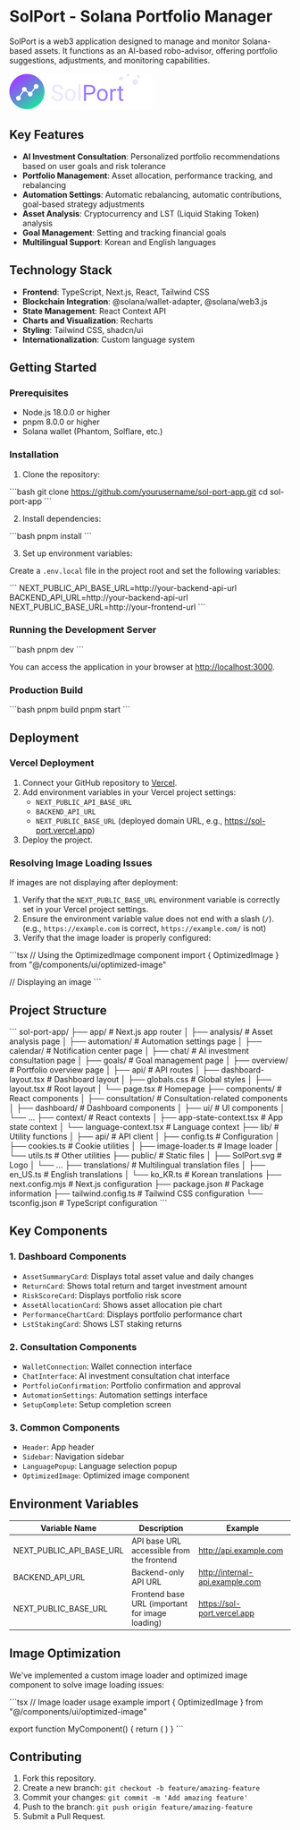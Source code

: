 # SolPort - Solana Portfolio Manager

SolPort is a web3 application designed to manage and monitor Solana-based assets. It functions as an AI-based robo-advisor, offering portfolio suggestions, adjustments, and monitoring capabilities.

![SolPort Logo](/public/SolPort.svg)

## Key Features

- **AI Investment Consultation**: Personalized portfolio recommendations based on user goals and risk tolerance
- **Portfolio Management**: Asset allocation, performance tracking, and rebalancing
- **Automation Settings**: Automatic rebalancing, automatic contributions, goal-based strategy adjustments
- **Asset Analysis**: Cryptocurrency and LST (Liquid Staking Token) analysis
- **Goal Management**: Setting and tracking financial goals
- **Multilingual Support**: Korean and English languages

## Technology Stack

- **Frontend**: TypeScript, Next.js, React, Tailwind CSS
- **Blockchain Integration**: @solana/wallet-adapter, @solana/web3.js
- **State Management**: React Context API
- **Charts and Visualization**: Recharts
- **Styling**: Tailwind CSS, shadcn/ui
- **Internationalization**: Custom language system

## Getting Started

### Prerequisites

- Node.js 18.0.0 or higher
- pnpm 8.0.0 or higher
- Solana wallet (Phantom, Solflare, etc.)

### Installation

1. Clone the repository:

\`\`\`bash
git clone https://github.com/yourusername/sol-port-app.git
cd sol-port-app
\`\`\`

2. Install dependencies:

\`\`\`bash
pnpm install
\`\`\`

3. Set up environment variables:

Create a `.env.local` file in the project root and set the following variables:

\`\`\`
NEXT_PUBLIC_API_BASE_URL=http://your-backend-api-url
BACKEND_API_URL=http://your-backend-api-url
NEXT_PUBLIC_BASE_URL=http://your-frontend-url
\`\`\`

### Running the Development Server

\`\`\`bash
pnpm dev
\`\`\`

You can access the application in your browser at [http://localhost:3000](http://localhost:3000).

### Production Build

\`\`\`bash
pnpm build
pnpm start
\`\`\`

## Deployment

### Vercel Deployment

1. Connect your GitHub repository to [Vercel](https://vercel.com).
2. Add environment variables in your Vercel project settings:
   - `NEXT_PUBLIC_API_BASE_URL`
   - `BACKEND_API_URL`
   - `NEXT_PUBLIC_BASE_URL` (deployed domain URL, e.g., https://sol-port.vercel.app)
3. Deploy the project.

### Resolving Image Loading Issues

If images are not displaying after deployment:

1. Verify that the `NEXT_PUBLIC_BASE_URL` environment variable is correctly set in your Vercel project settings.
2. Ensure the environment variable value does not end with a slash (`/`). (e.g., `https://example.com` is correct, `https://example.com/` is not)
3. Verify that the image loader is properly configured:

\`\`\`tsx
// Using the OptimizedImage component
import { OptimizedImage } from "@/components/ui/optimized-image"

// Displaying an image
<OptimizedImage
  src="/path/to/image.png"
  alt="Image description"
  width={100}
  height={100}
/>
\`\`\`

## Project Structure

\`\`\`
sol-port-app/
├── app/ # Next.js app router
│ ├── analysis/ # Asset analysis page
│ ├── automation/ # Automation settings page
│ ├── calendar/ # Notification center page
│ ├── chat/ # AI investment consultation page
│ ├── goals/ # Goal management page
│ ├── overview/ # Portfolio overview page
│ ├── api/ # API routes
│ ├── dashboard-layout.tsx # Dashboard layout
│ ├── globals.css # Global styles
│ ├── layout.tsx # Root layout
│ └── page.tsx # Homepage
├── components/ # React components
│ ├── consultation/ # Consultation-related components
│ ├── dashboard/ # Dashboard components
│ ├── ui/ # UI components
│ └── ...
├── context/ # React contexts
│ ├── app-state-context.tsx # App state context
│ └── language-context.tsx # Language context
├── lib/ # Utility functions
│ ├── api/ # API client
│ ├── config.ts # Configuration
│ ├── cookies.ts # Cookie utilities
│ ├── image-loader.ts # Image loader
│ └── utils.ts # Other utilities
├── public/ # Static files
│ ├── SolPort.svg # Logo
│ └── ...
├── translations/ # Multilingual translation files
│ ├── en_US.ts # English translations
│ └── ko_KR.ts # Korean translations
├── next.config.mjs # Next.js configuration
├── package.json # Package information
├── tailwind.config.ts # Tailwind CSS configuration
└── tsconfig.json # TypeScript configuration
\`\`\`

## Key Components

### 1. Dashboard Components

- `AssetSummaryCard`: Displays total asset value and daily changes
- `ReturnCard`: Shows total return and target investment amount
- `RiskScoreCard`: Displays portfolio risk score
- `AssetAllocationCard`: Shows asset allocation pie chart
- `PerformanceChartCard`: Displays portfolio performance chart
- `LstStakingCard`: Shows LST staking returns

### 2. Consultation Components

- `WalletConnection`: Wallet connection interface
- `ChatInterface`: AI investment consultation chat interface
- `PortfolioConfirmation`: Portfolio confirmation and approval
- `AutomationSettings`: Automation settings interface
- `SetupComplete`: Setup completion screen

### 3. Common Components

- `Header`: App header
- `Sidebar`: Navigation sidebar
- `LanguagePopup`: Language selection popup
- `OptimizedImage`: Optimized image component

## Environment Variables

| Variable Name            | Description                                     | Example                         |
| ------------------------ | ----------------------------------------------- | ------------------------------- |
| NEXT_PUBLIC_API_BASE_URL | API base URL accessible from the frontend       | http://api.example.com          |
| BACKEND_API_URL          | Backend-only API URL                            | http://internal-api.example.com |
| NEXT_PUBLIC_BASE_URL     | Frontend base URL (important for image loading) | https://sol-port.vercel.app     |

## Image Optimization

We've implemented a custom image loader and optimized image component to solve image loading issues:

\`\`\`tsx
// Image loader usage example
import { OptimizedImage } from "@/components/ui/optimized-image"

export function MyComponent() {
return (
<OptimizedImage
      src="/path/to/image.png"
      alt="Image description"
      width={100}
      height={100}
      fallbackText="Image not found"
    />
)
}
\`\`\`

## Contributing

1. Fork this repository.
2. Create a new branch: `git checkout -b feature/amazing-feature`
3. Commit your changes: `git commit -m 'Add amazing feature'`
4. Push to the branch: `git push origin feature/amazing-feature`
5. Submit a Pull Request.
